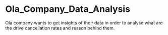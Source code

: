 # Ola_Company_Data_Analysis
Ola company wants to get insights of their data in order to analyse what are the drive cancellation rates and reason behind them.
